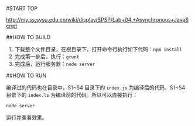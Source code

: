 #START TOP

http://my.ss.sysu.edu.cn/wiki/display/SPSP/Lab+04.+Asynchronous+JavaScript

##HOW TO BUILD

1. 下载整个文件目录，在根目录下，打开命令行执行如下代码：`npm install`
2. 完成第一步后，执行：`grunt`
3. 完成后，运行服务器：`node server`

##HOW TO RUN

编译过的代码也在目录中，S1~S4 目录下的 `index.js` 为编译后的代码，S1~S4 目录下的 `index.ls` 为编译前的代码。所以可以直接执行：

`node server`

运行并查看效果。
